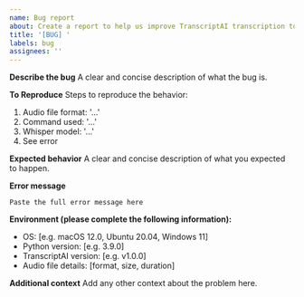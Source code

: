 ```yaml
---
name: Bug report
about: Create a report to help us improve TranscriptAI transcription tool
title: '[BUG] '
labels: bug
assignees: ''
---
```


**Describe the bug**
A clear and concise description of what the bug is.

**To Reproduce**
Steps to reproduce the behavior:
1. Audio file format: '...'
2. Command used: '...'
3. Whisper model: '...'
4. See error

**Expected behavior**
A clear and concise description of what you expected to happen.

**Error message**
```
Paste the full error message here
```

**Environment (please complete the following information):**
- OS: [e.g. macOS 12.0, Ubuntu 20.04, Windows 11]
- Python version: [e.g. 3.9.0]
- TranscriptAI version: [e.g. v1.0.0]
- Audio file details: [format, size, duration]

**Additional context**
Add any other context about the problem here.